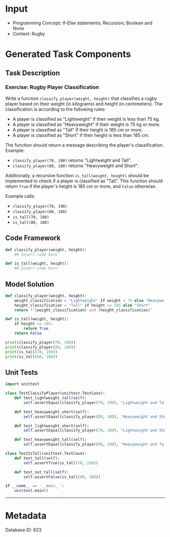 # Input
- Programming Concept: If-Else statements; Recursion; Boolean and None
- Context: Rugby

# Generated Task Components
## Task Description
### Exercise: Rugby Player Classification

Write a function `classify_player(weight, height)` that classifies a rugby player based on their weight (in kilograms) and height (in centimeters). The classification is according to the following rules:

- A player is classified as "Lightweight" if their weight is less than 75 kg.
- A player is classified as "Heavyweight" if their weight is 75 kg or more.
- A player is classified as "Tall" if their height is 185 cm or more.
- A player is classified as "Short" if their height is less than 185 cm.

The function should return a message describing the player's classification. Example:

- `classify_player(70, 190)` returns "Lightweight and Tall".
- `classify_player(80, 180)` returns "Heavyweight and Short".

Additionally, a recursive function `is_tall(weight, height)` should be implemented to check if a player is classified as "Tall". This function should return `True` if the player's height is 185 cm or more, and `False` otherwise.

Example calls:
- `classify_player(70, 190)`
- `classify_player(80, 180)`
- `is_tall(70, 190)`
- `is_tall(80, 180)`

## Code Framework
```python
def classify_player(weight, height):
    ## Insert code here

def is_tall(weight, height):
    ## Insert code here
```

## Model Solution
```python
def classify_player(weight, height):
    weight_classification = "Lightweight" if weight < 75 else "Heavyweight"
    height_classification = "Tall" if height >= 185 else "Short"
    return f"{weight_classification} and {height_classification}"

def is_tall(weight, height):
    if height >= 185:
        return True
    return False

print(classify_player(70, 190))
print(classify_player(80, 180))
print(is_tall(70, 190))
print(is_tall(80, 180))
```

## Unit Tests
```python
import unittest

class TestClassifyPlayer(unittest.TestCase):
    def test_lightweight_tall(self):
        self.assertEqual(classify_player(70, 190), "Lightweight and Tall")

    def test_heavyweight_short(self):
        self.assertEqual(classify_player(80, 180), "Heavyweight and Short")

    def test_lightweight_short(self):
        self.assertEqual(classify_player(70, 180), "Lightweight and Short")

    def test_heavyweight_tall(self):
        self.assertEqual(classify_player(80, 190), "Heavyweight and Tall")

class TestIsTall(unittest.TestCase):
    def test_tall(self):
        self.assertTrue(is_tall(70, 190))

    def test_not_tall(self):
        self.assertFalse(is_tall(80, 180))

if __name__ == '__main__':
    unittest.main()
```
___
# Metadata
Database ID: 623
